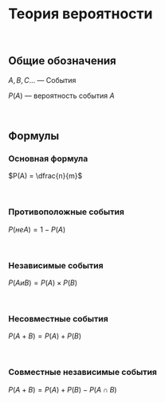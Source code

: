 # Теория вероятности

<Br>

## Общие обозначения
$A, B, C...$ — События

$P(A)$ — вероятность события $A$
	
<Br>

## Формулы

### Основная формула
$P(A) = \dfrac{n}{m}$
  
<Br>

### Противоположные события
$P(не A) = 1 - P(A)$

<Br>

### Независимые события
$P(A и B) = P(A) \times P(B)$

<Br>
	
### Несовместные события
$P(A + B) = P(A) + P(B)$

<Br>

### Cовместные независимые события
$P(A + B) = P(A) + P(B) - P(A \cap B)$
